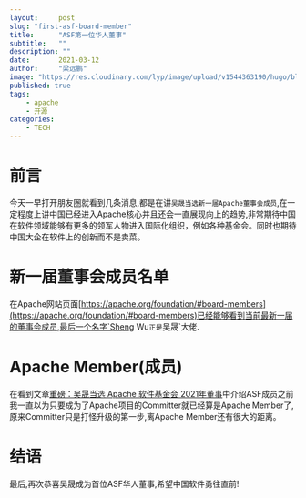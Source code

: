 ```yaml
---
layout:     post 
slug: "first-asf-board-member"
title:      "ASF第一位华人董事"
subtitle:   ""
description: ""
date:       2021-03-12
author:     "梁远鹏"
image: "https://res.cloudinary.com/lyp/image/upload/v1544363190/hugo/blog.github.io/19375a83fc004035fb1102a4551f2287.jpg"
published: true
tags:
    - apache
    - 开源
categories: 
    - TECH
---
```


# 前言

今天一早打开朋友圈就看到几条消息,都是在讲`吴晟当选新一届Apache董事会成员`,在一定程度上讲中国已经进入Apache核心并且还会一直展现向上的趋势,非常期待中国在软件领域能够有更多的领军人物进入国际化组织，例如各种基金会。同时也期待中国大企在软件上的创新而不是卖菜。  

# 新一届董事会成员名单  

在Apache网站页面[https://apache.org/foundation/#board-members](https://apache.org/foundation/#board-members)已经能够看到当前最新一届的董事会成员,最后一个名字`Sheng Wu`正是`吴晟`大佬.  

# Apache Member(成员)  

在看到文章[重磅：吴晟当选 Apache 软件基金会 2021年董事](https://mp.weixin.qq.com/s/AFHSlFFvx4ehxUflT1MChg)中介绍ASF成员之前我一直以为只要成为了Apache项目的Committer就已经算是Apache Member了,原来Committer只是打怪升级的第一步,离Apache Member还有很大的距离。  

# 结语  

最后,再次恭喜吴晟成为首位ASF华人董事,希望中国软件勇往直前!